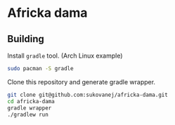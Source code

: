 # Africka dama

## Building

Install `gradle` tool. (Arch Linux example)

```bash
sudo pacman -S gradle
```

Clone this repository and generate gradle wrapper.

```bash
git clone git@github.com:sukovanej/africka-dama.git
cd africka-dama
gradle wrapper
./gradlew run
```
